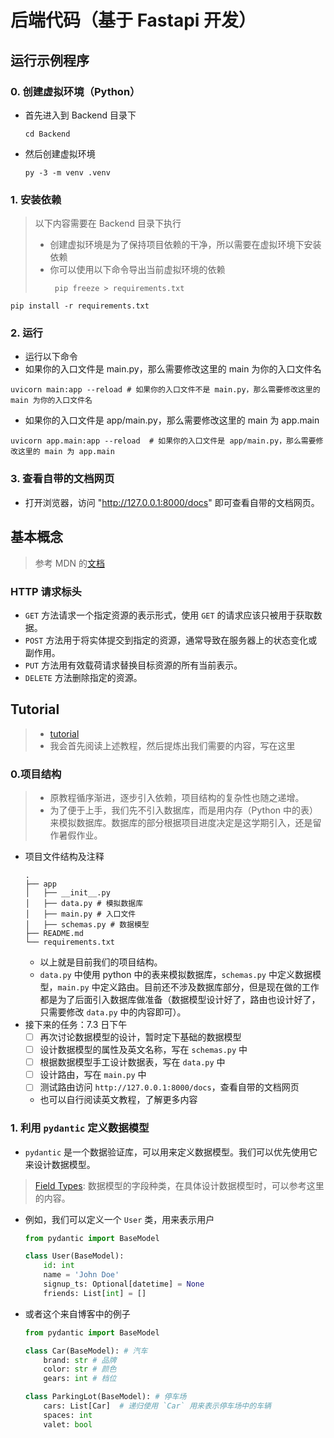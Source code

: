 # 后端代码（基于 Fastapi 开发）
## 运行示例程序
### 0. 创建虚拟环境（Python）
- 首先进入到 Backend 目录下
    ```shell
    cd Backend
    ```
- 然后创建虚拟环境
    ```shell
    py -3 -m venv .venv
    ```
### 1. 安装依赖
> 以下内容需要在 Backend 目录下执行
> - 创建虚拟环境是为了保持项目依赖的干净，所以需要在虚拟环境下安装依赖
> - 你可以使用以下命令导出当前虚拟环境的依赖
>   ```shell
>    pip freeze > requirements.txt
>   ```
```shell
pip install -r requirements.txt
```
### 2. 运行
- 运行以下命令
- 如果你的入口文件是 main.py，那么需要修改这里的 main 为你的入口文件名
```shell
uvicorn main:app --reload # 如果你的入口文件不是 main.py，那么需要修改这里的 main 为你的入口文件名
```
- 如果你的入口文件是 app/main.py，那么需要修改这里的 main 为 app.main
```shell
uvicorn app.main:app --reload  # 如果你的入口文件是 app/main.py，那么需要修改这里的 main 为 app.main
```
### 3. 查看自带的文档网页
- 打开浏览器，访问 "http://127.0.0.1:8000/docs" 即可查看自带的文档网页。

## 基本概念
> 参考 MDN 的[文档](https://developer.mozilla.org/zh-CN/docs/web/http/overview#)
### HTTP 请求标头
- `GET` 方法请求一个指定资源的表示形式，使用 `GET` 的请求应该只被用于获取数据。
- `POST` 方法用于将实体提交到指定的资源，通常导致在服务器上的状态变化或副作用。
- `PUT` 方法用有效载荷请求替换目标资源的所有当前表示。
- `DELETE` 方法删除指定的资源。

## Tutorial
> - [tutorial](https://christophergs.com/tutorials/ultimate-fastapi-tutorial-pt-1-hello-world/)
> - 我会首先阅读上述教程，然后提炼出我们需要的内容，写在这里

### 0.项目结构
> - 原教程循序渐进，逐步引入依赖，项目结构的复杂性也随之递增。
> - 为了便于上手，我们先不引入数据库，而是用内存（Python 中的表）来模拟数据库。数据库的部分根据项目进度决定是这学期引入，还是留作暑假作业。
- 项目文件结构及注释
    ```shell
    .
    ├── app
    │   ├── __init__.py
    │   ├── data.py # 模拟数据库
    │   ├── main.py # 入口文件
    │   ├── schemas.py # 数据模型
    ├── README.md
    └── requirements.txt
    ```
    - 以上就是目前我们的项目结构。 
    - `data.py` 中使用 python 中的表来模拟数据库，`schemas.py` 中定义数据模型，`main.py` 中定义路由。目前还不涉及数据库部分，但是现在做的工作都是为了后面引入数据库做准备（数据模型设计好了，路由也设计好了，只需要修改 `data.py` 中的内容即可）。
- 接下来的任务：7.3 日下午
  - [ ] 再次讨论数据模型的设计，暂时定下基础的数据模型
  - [ ] 设计数据模型的属性及英文名称，写在 `schemas.py` 中
  - [ ] 根据数据模型手工设计数据表，写在 `data.py` 中
  - [ ] 设计路由，写在 `main.py` 中
  - [ ] 测试路由访问 `http://127.0.0.1:8000/docs`，查看自带的文档网页
  - 也可以自行阅读英文教程，了解更多内容

### 1. 利用 `pydantic` 定义数据模型
- `pydantic` 是一个数据验证库，可以用来定义数据模型。我们可以优先使用它来设计数据模型。
> [Field Types](https://docs.pydantic.dev/latest/usage/types/#standard-library-types): 数据模型的字段种类，在具体设计数据模型时，可以参考这里的内容。
- 例如，我们可以定义一个 `User` 类，用来表示用户
    ```python
    from pydantic import BaseModel

    class User(BaseModel):
        id: int
        name = 'John Doe'
        signup_ts: Optional[datetime] = None
        friends: List[int] = []
    ```
- 或者这个来自博客中的例子
    ```py
    from pydantic import BaseModel

    class Car(BaseModel): # 汽车
        brand: str # 品牌
        color: str # 颜色
        gears: int # 档位

    class ParkingLot(BaseModel): # 停车场
        cars: List[Car]  # 递归使用 `Car` 用来表示停车场中的车辆
        spaces: int
        valet: bool
    ```

